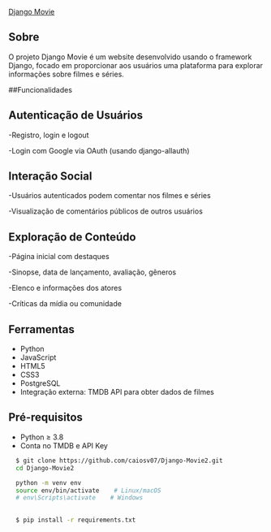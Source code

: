
[Django Movie](https://django-movie.onrender.com/)

## Sobre
O projeto Django Movie é um website desenvolvido
usando o framework Django, focado em proporcionar
aos usuários uma plataforma para explorar informações
sobre filmes e séries. 

##Funcionalidades
  ## Autenticação de Usuários
  
  -Registro, login e logout
  
  -Login com Google via OAuth (usando django-allauth)
  
  ## Interação Social
  
  -Usuários autenticados podem comentar nos filmes e séries
  
  -Visualização de comentários públicos de outros usuários
  
  ## Exploração de Conteúdo
  
  -Página inicial com destaques
  
  -Sinopse, data de lançamento, avaliação, gêneros
  
  -Elenco e informações dos atores
  
  -Críticas da mídia ou comunidade


## Ferramentas 
- Python 
- JavaScript
- HTML5
- CSS3
- PostgreSQL
- Integração externa: TMDB API para obter dados de filmes

## Pré-requisitos
- Python ≥ 3.8
- Conta no TMDB e API Key
```bash
  $ git clone https://github.com/caiosv07/Django-Movie2.git
  cd Django-Movie2

```

```bash
  python -m venv env
  source env/bin/activate    # Linux/macOS  
  # env\Scripts\activate    # Windows
    
```

```bash
  $ pip install -r requirements.txt
```
